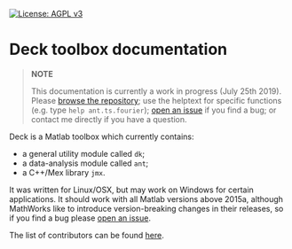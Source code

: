 
[![License: AGPL v3](https://img.shields.io/badge/License-AGPL%20v3-blue.svg)](https://www.gnu.org/licenses/agpl-3.0)

# Deck toolbox documentation

> **NOTE**
>
> This documentation is currently a work in progress (July 25th 2019).
> Please [browse the repository](https://gitlab.com/jhadida/deck/); use the helptext for specific functions (e.g. type `help ant.ts.fourier`); [open an issue](https://gitlab.com/jhadida/deck/issues) if you find a bug; or contact me directly if you have a question.


Deck is a Matlab toolbox which currently contains:

 - a general utility module called `dk`;
 - a data-analysis module called `ant`;
 - a C++/Mex library `jmx`.

It was written for Linux/OSX, but may work on Windows for certain applications. It should work with all Matlab versions above 2015a, although MathWorks like to introduce version-breaking changes in their releases, so if you find a bug please [open an issue](https://gitlab.com/jhadida/deck/issues).

The list of contributors can be found [here](https://gitlab.com/jhadida/deck/-/graphs/master).
